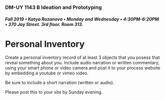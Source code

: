 ### DM-UY 1143 B Ideation and Prototyping
##### Fall 2019 • Katya Rozanova • Monday and Wednesday • 4:30PM-6:20PM • 370 Jay Street. 3rd floor. Room 313.  

# Personal Inventory

Create a personal inventory record of at least 3 objects that you posess that reveal something about you. Include audio narration or written commentary, using your smart phone or video camera and post it to your process website by embedding a youtube or vimeo video.

Be sure to include a short narration (written or audio).

Please post this to your site by Sunday evening.
